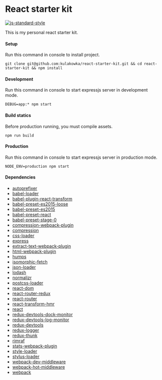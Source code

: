 # React starter kit

[![js-standard-style](https://cdn.rawgit.com/feross/standard/master/badge.svg)](https://github.com/feross/standard)

This is my personal react starter kit. 



#### Setup

Run this command in console to install project.

```
git clone git@github.com:kulakowka/react-starter-kit.git && cd react-starter-kit && npm install
```

#### Development

Run this command in console to start expressjs server in development mode.

```
DEBUG=app:* npm start
```

#### Build statics

Before production running, you must compile assets.

```
npm run build
```

#### Production

Run this command in console to start expressjs server in production mode.

```
NODE_ENV=production npm start
```
#### Dependencies

- [autoprefixer](https://www.npmjs.com/package/autoprefixer)
- [babel-loader](https://www.npmjs.com/package/babel-loader)
- [babel-plugin-react-transform](https://www.npmjs.com/package/babel-plugin-react-transform)
- [babel-preset-es2015-loose](https://www.npmjs.com/package/babel-preset-es2015-loose)
- [babel-preset-es2015](https://www.npmjs.com/package/babel-preset-es2015)
- [babel-preset-react](https://www.npmjs.com/package/babel-preset-react)
- [babel-preset-stage-0](https://www.npmjs.com/package/babel-preset-stage-0)
- [compression-webpack-plugin](https://www.npmjs.com/package/compression-webpack-plugin)
- [compression](https://www.npmjs.com/package/compression)
- [css-loader](https://www.npmjs.com/package/css-loader)
- [express](https://www.npmjs.com/package/express)
- [extract-text-webpack-plugin](https://www.npmjs.com/package/extract-text-webpack-plugin)
- [html-webpack-plugin](https://www.npmjs.com/package/html-webpack-plugin)
- [humps](https://www.npmjs.com/package/humps)
- [isomorphic-fetch](https://www.npmjs.com/package/isomorphic-fetch)
- [json-loader](https://www.npmjs.com/package/json-loader)
- [lodash](https://www.npmjs.com/package/lodash)
- [normalizr](https://www.npmjs.com/package/normalizr)
- [postcss-loader](https://www.npmjs.com/package/postcss-loader)
- [react-dom](https://www.npmjs.com/package/react-dom)
- [react-router-redux](https://www.npmjs.com/package/react-router-redux)
- [react-router](https://www.npmjs.com/package/react-router)
- [react-transform-hmr](https://www.npmjs.com/package/react-transform-hmr)
- [react](https://www.npmjs.com/package/react)
- [redux-devtools-dock-monitor](https://www.npmjs.com/package/redux-devtools-dock-monitor)
- [redux-devtools-log-monitor](https://www.npmjs.com/package/redux-devtools-log-monitor)
- [redux-devtools](https://www.npmjs.com/package/redux-devtools)
- [redux-logger](https://www.npmjs.com/package/redux-logger)
- [redux-thunk](https://www.npmjs.com/package/redux-thunk)
- [rimraf](https://www.npmjs.com/package/rimraf)
- [stats-webpack-plugin](https://www.npmjs.com/package/stats-webpack-plugin)
- [style-loader](https://www.npmjs.com/package/style-loader)
- [stylus-loader](https://www.npmjs.com/package/stylus-loader)
- [webpack-dev-middleware](https://www.npmjs.com/package/webpack-dev-middleware)
- [webpack-hot-middleware](https://www.npmjs.com/package/webpack-hot-middleware)
- [webpack](https://www.npmjs.com/package/webpack)